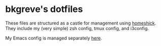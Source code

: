 # bkgreve's dotfiles

These files are structured as a castle for management using [homeshick](https://github.com/andsens/homeshick). They include my (very simple) zsh config, tmux config, and i3config.

My Emacs config is managed separately [here](https://github.com/bkgreve/.emacs.d).
